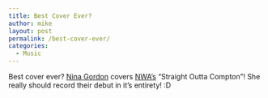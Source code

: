 ```yaml
---
title: Best Cover Ever?
author: mike
layout: post
permalink: /best-cover-ever/
categories:
  - Music
---
```

Best cover ever? [Nina Gordon][1] covers [NWA&#8217;s][2] &#8220;Straight Outta Compton&#8221;! She really should record their debut in it&#8217;s entirety! :D

 [1]: http://www.ninagordon.com/sightsandsounds.html
 [2]: http://en.wikipedia.org/wiki/N.W.A.